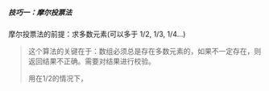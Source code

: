 ##### 技巧一：摩尔投票法
摩尔投票法的前提：求多数元素(可以多于 1/2, 1/3, 1/4...)
> 这个算法的关键在于：数组必须总是存在多数元素的，如果不一定存在，则返回结果不正确。需要对结果进行校验。
>
>用在1/2的情况下，
